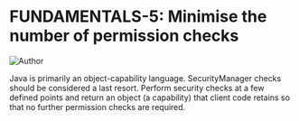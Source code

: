 # FUNDAMENTALS-5: Minimise the number of permission checks
![Author](https://img.shields.io/badge/Author-Oracle-blue.svg)

Java is primarily an object-capability language. SecurityManager checks should be considered a last resort. Perform security checks at a few defined points and return an object (a capability) that client code retains so that no further permission checks are required.